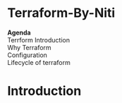 # Terraform-By-Niti
**Agenda**
<br>
Terrform Introduction
<br>
Why Terraform
<br>
Configuration
<br>
Lifecycle of terraform
<br>
# Introduction
